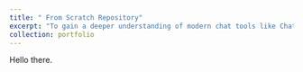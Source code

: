 ```yaml
---
title: " From Scratch Repository"
excerpt: "To gain a deeper understanding of modern chat tools like ChatGPT, I implemented a decoder-only transformer model from scratch using PyTorch. Additionally, I developed a pipeline to extract song lyrics of any given artist from the web, enabling the transformer model to be trained on these lyrics for the creation of new songs. For further comprehension, I also implemented backpropagation, Multi-Layer-Perceptron (MLP) and Batch Normalization from scratch..<br/><img src='/images/500x300.png'>"
collection: portfolio
---
```


Hello there. 
